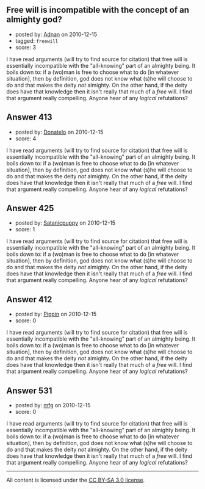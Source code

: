 ## Free will is incompatible with the concept of an almighty god?

- posted by: [Adnan](https://stackexchange.com/users/-1/85-adnan) on 2010-12-15
- tagged: `freewill`
- score: 3

I have read arguments (will try to find source for citation) that free will is essentially incompatible with the "all-knowing" part of an almighty being. It boils down to: if a (wo)man is free to choose what to do [in whatever situation], then by definition, god does not know what (s)he will choose to do and that makes the deity _not_ almighty. On the other hand, if the deity does have that knowledge then it isn't really that much of a _free_ will. I find that argument really compelling. Anyone hear of any _logical_ refutations?


## Answer 413

- posted by: [Donatelo](https://stackexchange.com/users/-1/196-donatelo) on 2010-12-15
- score: 4

I have read arguments (will try to find source for citation) that free will is essentially incompatible with the "all-knowing" part of an almighty being. It boils down to: if a (wo)man is free to choose what to do [in whatever situation], then by definition, god does not know what (s)he will choose to do and that makes the deity _not_ almighty. On the other hand, if the deity does have that knowledge then it isn't really that much of a _free_ will. I find that argument really compelling. Anyone hear of any _logical_ refutations?


## Answer 425

- posted by: [Satanicpuppy](https://stackexchange.com/users/-1/169-satanicpuppy) on 2010-12-15
- score: 1

I have read arguments (will try to find source for citation) that free will is essentially incompatible with the "all-knowing" part of an almighty being. It boils down to: if a (wo)man is free to choose what to do [in whatever situation], then by definition, god does not know what (s)he will choose to do and that makes the deity _not_ almighty. On the other hand, if the deity does have that knowledge then it isn't really that much of a _free_ will. I find that argument really compelling. Anyone hear of any _logical_ refutations?


## Answer 412

- posted by: [Pippin](https://stackexchange.com/users/-1/50-pippin) on 2010-12-15
- score: 0

I have read arguments (will try to find source for citation) that free will is essentially incompatible with the "all-knowing" part of an almighty being. It boils down to: if a (wo)man is free to choose what to do [in whatever situation], then by definition, god does not know what (s)he will choose to do and that makes the deity _not_ almighty. On the other hand, if the deity does have that knowledge then it isn't really that much of a _free_ will. I find that argument really compelling. Anyone hear of any _logical_ refutations?


## Answer 531

- posted by: [mfg](https://stackexchange.com/users/-1/135-mfg) on 2010-12-15
- score: 0

I have read arguments (will try to find source for citation) that free will is essentially incompatible with the "all-knowing" part of an almighty being. It boils down to: if a (wo)man is free to choose what to do [in whatever situation], then by definition, god does not know what (s)he will choose to do and that makes the deity _not_ almighty. On the other hand, if the deity does have that knowledge then it isn't really that much of a _free_ will. I find that argument really compelling. Anyone hear of any _logical_ refutations?



---

All content is licensed under the [CC BY-SA 3.0 license](https://creativecommons.org/licenses/by-sa/3.0/).
